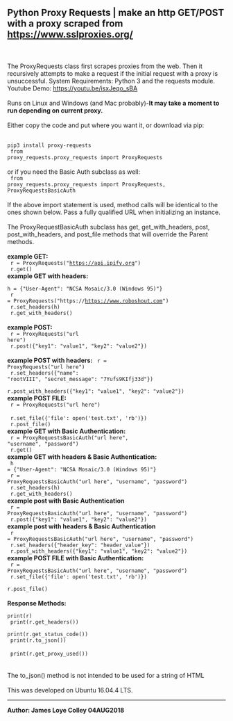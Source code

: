 ## Python Proxy Requests | make an http GET/POST with a proxy scraped from https://www.sslproxies.org/
<br><br>
The ProxyRequests class first scrapes proxies from the web. Then it recursively attempts to make a request if the initial request with a proxy is unsuccessful. System Requirements: Python 3 and the requests module.
<br> Youtube Demo:  https://youtu.be/isxJeqo_sBA
<br><br>
Runs on Linux and Windows (and Mac probably)-<b>It may take a moment to run depending on current proxy.</b>
<br><br>
Either copy the code and put where you want it, or download via pip:
<br><br>
<code>
pip3 install proxy-requests
</code>
<br>
<code>
from proxy_requests.proxy_requests import ProxyRequests
</code>
<br><br>
or if you need the Basic Auth subclass as well:
<br>
<code>
from proxy_requests.proxy_requests import ProxyRequests, ProxyRequestsBasicAuth
</code>
<br><br>
If the above import statement is used, method calls will be identical to the ones shown below. Pass a fully qualified URL when initializing an instance.
<br><br>
The ProxyRequestBasicAuth subclass has get, get_with_headers, post, post_with_headers, and post_file methods that will override the Parent methods.
<br><br>
<b>example GET:</b><br>
<code>
r = ProxyRequests("https://api.ipify.org")
</code>
<br>
<code>
r.get()
</code>
<br>
<b>example GET with headers:</b><br>
<code>
h = {"User-Agent": "NCSA Mosaic/3.0 (Windows 95)"}
</code>
<br>
<code>
r = ProxyRequests("https://https://www.roboshout.com")
</code>
<br>
<code>
r.set_headers(h)
</code>
<br>
<code>
r.get_with_headers()
</code>
<br>
<b>example POST:</b><br>
<code>
r = ProxyRequests("url here")
</code>
<br>
<code>
r.post({"key1": "value1", "key2": "value2"})
</code>
<br>
<b>example POST with headers:</b>
<code>
r = ProxyRequests("url here")
</code>
<br>
<code>
r.set_headers({"name": "rootVIII", "secret_message": "7Yufs9KIfj33d"})
</code>
<br>
<code>
r.post_with_headers({"key1": "value1", "key2": "value2"})
</code>
<br>
<b>example POST FILE:</b><br>
<code>
r = ProxyRequests("url here")
</code>
<br>
<code>
r.set_file({'file': open('test.txt', 'rb')})
</code>
<br>
<code>
r.post_file()
</code>
<br>
<b>example GET with Basic Authentication:</b><br>
<code>
r = ProxyRequestsBasicAuth("url here", "username", "password")
</code>
<br>
<code>
r.get()
</code>
<br>
<b>example GET with headers & Basic Authentication:</b><br>
<code>
h = {"User-Agent": "NCSA Mosaic/3.0 (Windows 95)"}
</code>
<br>
<code>
r = ProxyRequestsBasicAuth("url here", "username", "password")
</code>
<br>
<code>
r.set_headers(h)
</code>
<br>
<code>
r.get_with_headers()
</code>
<br>
<b>example post with Basic Authentication</b><br>
<code>
r = ProxyRequestsBasicAuth("url here", "username", "password")
</code>
<br>
<code>
r.post({"key1": "value1", "key2": "value2"})
</code>
<br>
<b>example post with headers & Basic Authentication</b><br>
<code>
r = ProxyRequestsBasicAuth("url here", "username", "password")
</code>
<br>
<code>
r.set_headers({"header_key": "header_value"})
</code>
<br>
<code>
r.post_with_headers({"key1": "value1", "key2": "value2"})
</code>
<br>
<b>example POST FILE with Basic Authentication:</b><br>
<code>
r = ProxyRequestsBasicAuth("url here", "username", "password")
</code>
<br>
<code>
r.set_file({'file': open('test.txt', 'rb')})
</code>
<br>
<code>
r.post_file()
</code>
<br><br>
<b>Response Methods:</b>
<br>
<code>
print(r)
</code>
<br>
<code>
print(r.get_headers())
</code>
<br>
<code>
print(r.get_status_code())
</code>
<br>
<code>
print(r.to_json())
</code>
<br>
<code>
print(r.get_proxy_used())
</code>
<br>
</code>
<br><br>
The to_json() method is not intended to be used for a string of HTML
<br><br>
This was developed on Ubuntu 16.04.4 LTS.
<hr>
<b>Author: James Loye Colley  04AUG2018</b><br><br>
